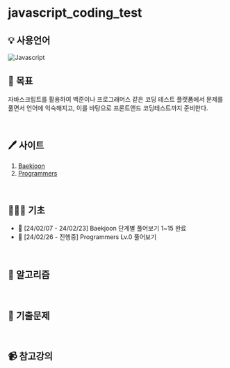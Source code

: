 # javascript_coding_test

## 💡 사용언어 
<img alt="Javascript" src="https://img.shields.io/badge/Javascript-ffb13b.svg?&style=for-the-badge&logo=javascript&logoColor=white"/>
<br>

## 🐾 목표
자바스크립트를 활용하여 백준이나 프로그래머스 같은 코딩 테스트 플랫폼에서 문제를 풀면서 언어에 익숙해지고, 이를 바탕으로 프론트엔드 코딩테스트까지 준비한다.

<br>

## 🖊 사이트
1. [Baekjoon](https://www.acmicpc.net/)
2. [Programmers](https://programmers.co.kr/)

<br>

## 🤸🏻‍♂️ 기초
- 🍎 [24/02/07 - 24/02/23] Baekjoon 단계별 풀어보기 1~15 완료
- 🍊 [24/02/26 - 진행중] Programmers Lv.0 풀어보기

<br>

## 📓 알고리즘

<br>

## 📝 기출문제

<br>

## 📹 참고강의

<br>
